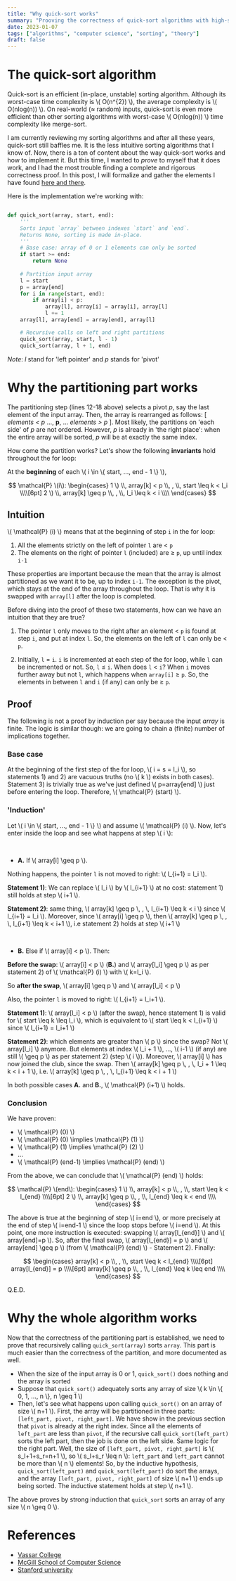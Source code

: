 ```yaml
---
title: "Why quick-sort works"
summary: "Prooving the correctness of quick-sort algorithms with high-school maths."
date: 2023-01-07
tags: ["algorithms", "computer science", "sorting", "theory"]
draft: false
---
```


# The quick-sort algorithm

Quick-sort is an efficient (in-place, unstable) sorting algorithm. Although its worst-case time complexity is \\( O(n^{2}) \\), the average complexity is \\( O(nlog(n)) \\). On real-world (≈ random) inputs, quick-sort is even more efficient than other sorting algorithms with worst-case \\( O(nlog(n)) \\) time complexity like merge-sort.

I am currently reviewing my sorting algorithms and after all these years, quick-sort still baffles me. It is the less intuitive sorting algorithms that I know of. Now, there is a ton of content about the way quick-sort works and how to implement it. But this time, I wanted to *prove* to myself that it does work, and I had the most trouble finding a complete and rigorous correctness proof. In this post, I will formalize and gather the elements I have found [here and there](#references).

Here is the implementation we're working with:

```python

def quick_sort(array, start, end):
    '''
    Sorts input `array` between indexes `start` and `end`.
    Returns None, sorting is made in-place.
    '''
    # Base case: array of 0 or 1 elements can only be sorted
    if start >= end:
        return None
    
    # Partition input array
    l = start
    p = array[end]
    for i in range(start, end):
        if array[i] < p:
            array[l], array[i] = array[i], array[l]
            l += 1
    array[l], array[end] = array[end], array[l]

    # Recursive calls on left and right partitions
    quick_sort(array, start, l - 1)
    quick_sort(array, l + 1, end)

```

*Note*: *l* stand for 'left pointer' and *p* stands for 'pivot'

# Why the partitioning part works

The partitioning step (lines 12-18 above) selects a pivot *p*, say the last element of the input array. Then, the array is rearranged as follows: [ *elements < p* ..., **p**, ... *elements > p* ]. Most likely, the partitions on 'each side' of *p* are not ordered. However, *p* is already in 'the right place': when the entire array will be sorted, *p* will be at exactly the same index.

How come the partition works? Let's show the following **invariants** hold throughout the for loop:

At the **beginning** of each \\( i \in \\{ start, ..., end - 1 \\} \\),

$$
\mathcal{P} \(i\): 
\begin{cases}
1 \) \\, array[k] < p \\, , \\, start \leq k < l_i \\\\[6pt]
2 \) \\, array[k] \geq p \\, , \\, l_i \leq k < i \\\\
\end{cases}
$$

## Intuition

\\( \mathcal{P} \(i\) \\) means that at the beginning of step ```i``` in the for loop:

1) All the elements strictly on the left of pointer ```l``` are < ```p```
2) The elements on the right of pointer ```l``` (included) are ≥ ```p```, up until index ```i-1```

These properties are important because the mean that the array is almost partitioned as we want it to be, up to index ```i-1```. The exception is the pivot, which stays at the end of the array throughout the loop. That is why it is swapped with ```array[l]``` after the loop is completed.

Before diving into the proof of these two statements, how can we have an intuition that they are true?

1) The pointer ```l``` only moves to the right after an element < ```p``` is found at step ```i```, and put at index ```l```. So, the elements on the left of ```l``` can only be < ```p```.

2) Initially, ```l``` = ```i```. ```i``` is incremented at each step of the for loop, while ```l``` can be incremented or not. So, ```l``` ≤ ```i```. When does ```l``` < ```i```? When ```i``` moves further away but not ```l```, which happens when ```array[i]``` ≥ ```p```. So, the elements in between ```l``` and ```i``` (if any) can only be ≥ ```p```.

## Proof

The following is not a proof by induction per say because the input *array* is finite. The logic is similar though: we are going to chain a (finite) number of implications together.

### Base case

At the beginning of the first step of the for loop, \\( i = s = l_i \\), so statements 1) and 2) are vacuous truths (no \\( k \\) exists in both cases). Statement 3) is trivially true as we've just defined \\( p=array[end] \\) just before entering the loop. Therefore, \\( \mathcal{P} \(start\) \\).

### 'Induction'

Let \\( i \in \\{ start, ..., end - 1 \\} \\) and assume \\( \mathcal{P} \(i\) \\). Now, let's enter inside the loop and see what happens at step \\( i \\):

&nbsp;

* **A.** If \\( array[i] \geq p \\).

Nothing happens, the pointer ```l``` is not moved to right: \\( l_{i+1} = l_i \\).  
  

**Statement 1)**: We can replace \\( l_i \\) by \\( l_{i+1} \\) at no cost: statement 1) still holds at step \\( i+1 \\).  
  
**Statement 2)**: same thing, \\( array[k] \geq p \\, , \\, l_{i+1} \leq k < i \\) since \\( l_{i+1} = l_i \\). Moreover, since \\( array[i] \geq p \\), then \\( array[k] \geq p \\, , \\, l_{i+1} \leq k < i+1 \\), i.e statement 2) holds at step \\( i+1 \\)

&nbsp;

* **B.** Else if \\( array[i] < p \\). Then:

**Before the swap**: \\( array[i] < p \\) (**B.**) and \\( array[l_i] \geq p \\) as per statement 2) of \\( \mathcal{P} \(i\) \\) with \\( k=l_i \\).

So **after the swap**, \\( array[i] \geq p \\) and \\( array[l_i] < p \\)
  
Also, the pointer ```l``` is moved to right: \\( l_{i+1} = l_i+1 \\).  
  
**Statement 1)**: \\( array[l_i] < p \\) (after the swap), hence statement 1) is valid for \\( start \leq k \leq l_i \\), which is equivalent to \\( start \leq k < l_{i+1} \\) since \\( l_{i+1} = l_i+1 \\)  
  
**Statement 2)**: which elements are greater than \\( p \\) since the swap? Not \\( array[l_i] \\) anymore. But elements at index \\( l_i + 1 \\), ..., \\( i-1 \\) (if any) are still \\( \geq p \\) as per statement 2) (step \\( i \\)). Moreover, \\( array[i] \\) has now joined the club, since the swap. Then \\( array[k] \geq p \\, , \\, l_i + 1 \leq k < i + 1 \\), i.e. \\( array[k] \geq p \\, , \\, l_{i+1} \leq k < i + 1 \\)

In both possible cases **A.** and **B.**, \\( \mathcal{P} \(i+1\) \\) holds.

### Conclusion

We have proven:

* \\( \mathcal{P} \(0\) \\)
* \\( \mathcal{P} \(0\) \implies \mathcal{P} \(1\) \\)
* \\( \mathcal{P} \(1\) \implies \mathcal{P} \(2\) \\)
* ...
* \\( \mathcal{P} \(end-1\) \implies \mathcal{P} \(end\) \\)

From the above, we can conclude that \\( \mathcal{P} \(end\) \\) holds:

$$
\mathcal{P} \(end\): 
\begin{cases}
1 \) \\, array[k] < p \\, , \\, start \leq k < l_{end} \\\\[6pt]
2 \) \\, array[k] \geq p \\, , \\, l_{end} \leq k < end \\\\
\end{cases}
$$

The above is true at the beginning of step \\( i=end \\), or more precisely at the end of step \\( i=end-1 \\) since the loop stops before \\( i=end \\). At this point, one more instruction is executed: swapping \\( array[l_{end}] \\) and \\( array[end]=p \\). So, after the final swap, \\( array[l_{end}] = p \\) and \\( array[end] \geq p \\) (from \\( \mathcal{P} \(end\) \\) - Statement 2). Finally:

$$
\begin{cases}
array[k] < p \\, , \\, start \leq k < l_{end} \\\\[6pt]
array[l_{end}] = p \\\\[6pt]
array[k] \geq p \\, , \\, l_{end} \leq k \leq end \\\\
\end{cases}
$$

Q.E.D.

# Why the whole algorithm works

Now that the correctness of the partitioning part is established, we need to prove that recursively calling ```quick_sort(array)``` sorts ```array```. This part is much easier than the correctness of the partition, and more documented as well.

* When the size of the input array is 0 or 1, ```quick_sort()``` does nothing and the array is sorted
* Suppose that ```quick_sort()``` adequately sorts any array of size \\( k \in \\{ 0, 1, ..., n \\}, n \geq 1 \\)
* Then, let's see what happens upon calling ```quick_sort()``` on an array of size \\( n+1 \\). First, the array will be partitioned in three parts: ```[left_part, pivot, right_part]```. We have show in the previous section that ```pivot``` is already at the right index. Since all the elements of ```left_part``` are less than ```pivot```, if the recursive call ```quick_sort(left_part)``` sorts the left part, then the job is done on the left side. Same logic for the right part. Well, the size of ```[left_part, pivot, right_part]``` is \\( s_l+1+s_r=n+1 \\), so \\( s_l+s_r \leq n \\): ```left_part``` and ```left_part``` cannot be more than \\( n \\) elements! So, by the inductive hypothesis, ```quick_sort(left_part)``` and ```quick_sort(left_part)``` do sort the arrays, and the array ```[left_part, pivot, right_part]``` of size \\( n+1 \\) ends up being sorted. The inductive statement holds at step \\( n+1 \\).

The above proves by strong induction that ```quick_sort``` sorts an array of any size \\( n \geq 0 \\).

# References

* [Vassar College](https://www.cs.vassar.edu/~cs241/Lectures/6-quick-sort-post.pdf)
* [McGill School of Computer Science](https://www.cs.mcgill.ca/~dprecup/courses/IntroCS/Lectures/comp250-lecture17.pdf)
* [Stanford university](https://youtu.be/Colb_4jAy8A)